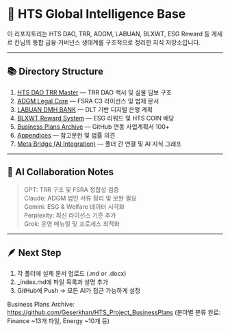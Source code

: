 # 🧭 HTS Global Intelligence Base

이 리포지토리는 HTS DAO, TRR, ADGM, LABUAN, BLXWT, ESG Reward 등 게세르 칸님의 통합 금융·거버넌스 생태계를 구조적으로 정리한 지식 저장소입니다.

---

## 📚 Directory Structure
1. [HTS DAO TRR Master](01_HTS_DAO_TRR_MASTER/_index.md) — TRR DAO 백서 및 실물 담보 구조
2. [ADGM Legal Core](02_ADGM_Legal_Core/_index.md) — FSRA C3 라이선스 및 법제 문서
3. [LABUAN DMH BANK](03_LABUAN_DMH_BANK/_index.md) — DLT 기반 디지털 은행 계획
4. [BLXWT Reward System](04_BLXWT_REWARD_SYSTEM/_index.md) — ESG 리워드 및 HTS COIN 배당
5. [Business Plans Archive](05_BusinessPlans_Archive.md) — GitHub 연동 사업계획서 100+[](https://github.com/Geserkhan/HTS_Project_BusinessPlans)
6. [Appendices](99_Appendices/_index.md) — 참고문헌 및 법률 의견
7. [Meta Bridge (AI Integration)](META_BRIDGE/) — 폴더 간 연결 및 AI 지식 그래프

---

## 🤖 AI Collaboration Notes
> GPT: TRR 구조 및 FSRA 정합성 검증  
> Claude: ADGM 법인 서류 정리 및 보완 필요  
> Gemini: ESG & Welfare 데이터 시각화  
> Perplexity: 최신 라이선스 기준 추가  
> Grok: 운영 매뉴얼 및 프로세스 최적화

---

## 🪶 Next Step
1. 각 폴더에 실제 문서 업로드 (.md or .docx)
2. _index.md에 파일 목록과 설명 추가
3. GitHub에 Push → 모든 AI가 접근 가능하게 설정

Business Plans Archive: https://github.com/Geserkhan/HTS_Project_BusinessPlans (분야별 분류 완료: Finance ~13개 파일, Energy ~10개 등)

